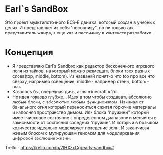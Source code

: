 # Earl`s SandBox 
Это проект мультипоточного ECS-E движка, который создан в учебных целях. И представляет из себя "песочницу", но не только как представитель жанра, а еще как и песочницу в контексте разработки.

# Концепция
- Я представляю Earl`s Sandbox как редактор бесконечного игрового поля из тайлов, на который можно размещать блоки трех разных слоев(top, middle, bottom). Из названий понятно что top про все что сверху, например освещение, middle - например стены, bottom - пол.
- Казалось бы, очередная дичь, а-ля minecraft в 2d.
- Но идея гораздо глубже... Идея в том чтобы создавать абсолютно любые блоки, с абсолютно любым функционалом. Начиная от банального огня который переноситься сжигая горючие материалы и наполняя пространство дымом. Или блока "пружины" который имеет числовое состояние в определенном диапазоне и меняется в зависимости от состояния соседних "пружин". И который в большом количестве идеально моделирует поведение волн. И заканчивая живым блоком с мутирующим геномом для моделирования цифровой эволюции жизни.

Trello - https://trello.com/b/7lHX8xCg/earls-sandbox#
